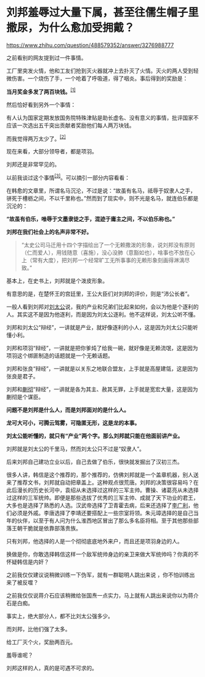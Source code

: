 # 刘邦羞辱过大量下属，甚至往儒生帽子里撒尿，为什么愈加受拥戴？

https://www.zhihu.com/question/488579352/answer/3276988777

之前看别的网友提到过一件事情。

工厂里突发火情，他和工友们抢到灭火器就冲上去扑灭了火情。灭火的两人受到轻微伤害。一个烧伤了手，一个呛着了呼吸道，得了咽炎。事后得到的奖励是：

**当月奖金多发了两百块钱。**<sup data-text="你们知道什么是信仰吗？ - 山东老司的回答 - 知乎 " data-url="https://www.zhihu.com/question/405462063/answer/3223819690" data-numero="1" data-draft-node="inline" data-draft-type="reference" data-tooltip="你们知道什么是信仰吗？ - 山东老司的回答 - 知乎  <a href=&quot;https://www.zhihu.com/question/405462063/answer/3223819690&quot; rel=&quot;noopener noreferrer&quot; target=&quot;_blank&quot;>https://www.zhihu.com/question/405462063/answer/3223819690</a>" data-tooltip-richtext="1" data-tooltip-preset="white" data-tooltip-classname="ztext-reference-tooltip"><a id="ref_1_0" href="https://www.zhihu.com/question/488579352/answer/3276988777#ref_1" data-reference-link="true" aria-labelledby="ref_1">[1]</a></sup>

然后恰好看到另外一个事情：

有人认为国家定期发放国务院特殊津贴是助长虚名、没有意义的事情，批评国家不应该一次选出五千突出贡献者奖励他们每人两万块钱。

而我觉得两万太少了。<sup data-text="思考问题要从正确的前提出发 - 风大　可稍息否的文章 - 知乎 " data-url="https://zhuanlan.zhihu.com/p/664565863" data-numero="2" data-draft-node="inline" data-draft-type="reference" data-tooltip="思考问题要从正确的前提出发 - 风大　可稍息否的文章 - 知乎  <a href=&quot;https://zhuanlan.zhihu.com/p/664565863&quot; rel=&quot;noopener noreferrer&quot; target=&quot;_blank&quot;>https://zhuanlan.zhihu.com/p/664565863</a>" data-tooltip-richtext="1" data-tooltip-preset="white" data-tooltip-classname="ztext-reference-tooltip"><a id="ref_2_0" href="https://www.zhihu.com/question/488579352/answer/3276988777#ref_2" data-reference-link="true" aria-labelledby="ref_2">[2]</a></sup>

现在来看，大部分领导者，都是项羽。

刘邦还是非常罕见的。

以前我谈过这个事情<sup data-text="千里马常有，而伯乐不常有 - 风大　可稍息否的文章 - 知乎 " data-url="https://zhuanlan.zhihu.com/p/349807259" data-numero="3" data-draft-node="inline" data-draft-type="reference" data-tooltip="千里马常有，而伯乐不常有 - 风大　可稍息否的文章 - 知乎  <a href=&quot;https://zhuanlan.zhihu.com/p/349807259&quot; rel=&quot;noopener noreferrer&quot; target=&quot;_blank&quot;>https://zhuanlan.zhihu.com/p/349807259</a>" data-tooltip-richtext="1" data-tooltip-preset="white" data-tooltip-classname="ztext-reference-tooltip"><a id="ref_3_0" href="https://www.zhihu.com/question/488579352/answer/3276988777#ref_3" data-reference-link="true" aria-labelledby="ref_3">[3]</a></sup>。可以摘引一部分内容看看：

在韩愈的文章里，所谓名马沉沦，不过是说：“故虽有名马，祗辱于奴隶人之手，骈死于槽枥之间，不以千里称也。”然而到了现实中，则不光是名马，就连伯乐都是沉沦的：

**“故虽有伯乐，唯辱于文墨隶徒之手，混迹于庸主之间，不以伯乐称也。”**

**刘邦在我们社会上的名声非常不好。**

> “太史公司马迁用十四个字描绘出了一个无赖撒泼的形象，说刘邦没有原则（仁而爱人），用钱随意（喜施），没心没肺（意豁如也），啥事也不放在心上（常有大度），把刘邦一个经常旷工无所事事的无赖形象刻画得淋漓尽致。”

基本上，在史书上，刘邦就是个泼皮形象。

有意思的是，在楚怀王的宫廷里，王公大臣们对刘邦的评价，则是“沛公长者”。

一般人看到刘邦对[刘太公](https://zhida.zhihu.com/search?content_id=625893796&content_type=Answer&match_order=1&q=%E5%88%98%E5%A4%AA%E5%85%AC&zhida_source=entity)说，我的产业和兄弟们比起来如何，会以为他是个逐利的人。其实这不是因为他逐利，而是因为刘太公逐利。他不这样说，刘太公听不懂。

刘邦和刘太公“辩经”，一讲就是产业，就好像逐利的小人，这是因为刘太公只能听懂小利。

刘邦和项羽“辩经”，一讲就是把你爹炖了给我一碗，就好像是无赖流氓，这是因为项羽这个绑匪制造的话题就是一个无赖话题。

刘邦和张良“辩经”，一讲就是以关东之地联合盟友，上手就是高屋建瓴，这是因为张良是君子。

刘邦和[蒯彻](https://zhida.zhihu.com/search?content_id=625893796&content_type=Answer&match_order=1&q=%E8%92%AF%E5%BD%BB&zhida_source=entity)“辩经”，一讲就是各为其主、赦其无罪，上手就是宽宏大量，这是因为蒯彻是个谋臣。

**问题不是刘邦是什么人，而是刘邦面对的是什么人。**

**龙可大可小，可腾云驾雾，可隐匿无形，这是龙的本事。**

**刘太公能听懂的，就只有“产业”两个字。那么刘邦就只能在他面前讲产业。**

刘邦就是刘太公的千里马，然而刘太公只不过是“奴隶人”。

后来刘邦自己建功立业以后，自己去做了伯乐，很快就发掘出了汉初三杰。

很多人讲，韩信是这个推荐的，那个推荐的，仿佛刘邦就是一个盖章机器，别人送来了推荐文书，刘邦就自动把章盖上。这种观点很荒唐。刘邦的决策很容易吗？在此后漫长的历史长河中，袁绍从未选择过这样的三军主帅。曹操、诸葛亮从未选择过这样的三军统帅。即便是那些选拔了优秀的三军主帅、成就了天下功业的君王，大多也是选择了熟悉的人选。汉武帝选择了卫青霍去病，后来还选择了[李广利](https://zhida.zhihu.com/search?content_id=625893796&content_type=Answer&match_order=1&q=%E6%9D%8E%E5%B9%BF%E5%88%A9&zhida_source=entity)，他们必须是外戚。李唐选择了李靖还要搭配上一些宗室将领。朱元璋选择的是自己当年的伙伴，以至于有人问为什么淮西地区冒出了那么多名臣将相。至于其他那些部落王朝干脆就是依靠部落贵族。

只有刘邦，他选择的人是一个彻彻底底地外来户，而且还是项羽身边的人。

换做是你，你敢选择韩信这样一个敌军统帅身边的亲卫来做大军统帅吗？你真的不怀疑韩信是内奸？

之前我仅仅建议说稍微训练一下伪军，就有一群聪明人跳出来说 ，你不怕训练出来了被反噬？

之前我仅仅说蒋介石应该稍微给张国焘一点实力，马上就有人跳出来说你以为蒋介石是白痴。

事实上，绝大部分人，都不比刘太公强多少。

而刘邦，比他们强了太多。

给工厂灭个火，奖励两百元。

羞辱谁呢？

刘邦这样的人，真的是可遇不可求的。